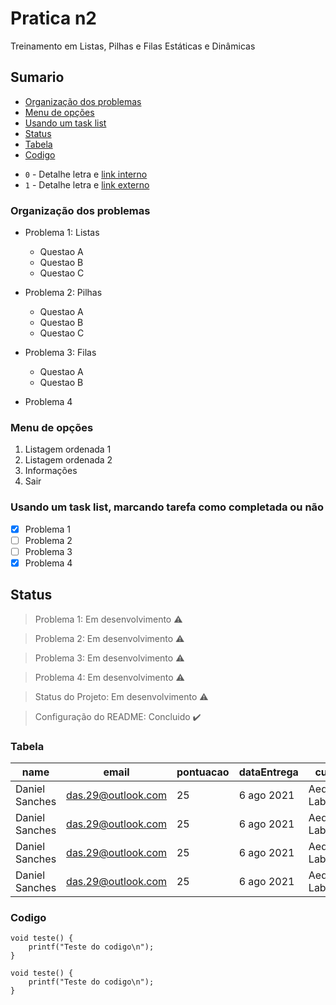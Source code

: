 # Pratica n2
<p align="justify">Treinamento em Listas, Pilhas e Filas Estáticas e Dinâmicas</p>

## Sumario
<!--ts-->
   * [Organização dos problemas](#organiza%C3%A7%C3%A3o-dos-problemas)
   * [Menu de opções](#menu-de-op%C3%A7%C3%B5es)
   * [Usando um task list](#usando-um-task-list-marcando-tarefa-como-completada-ou-n%C3%A3o)
   * [Status](#status)
   * [Tabela](#tabela)
   * [Codigo](#codigo)
<!--te-->

- `0` - Detalhe letra e [link interno](src/main.c)
- `1` - Detalhe letra e [link externo](https://github.com/danieldiv/trabalho-grafo/tree/main/src)

### Organização dos problemas
- Problema 1: Listas
	- Questao A
	- Questao B
	- Questao C

- Problema 2: Pilhas
	- Questao A
	- Questao B
	- Questao C

- Problema 3: Filas
	- Questao A
	- Questao B

- Problema 4

### Menu de opções

1. Listagem ordenada 1
2. Listagem ordenada 2
3. Informações
0. Sair


### Usando um task list, marcando tarefa como completada ou não

- [X] Problema 1
- [ ] Problema 2
- [ ] Problema 3
- [X] Problema 4

## Status

> Problema 1: Em desenvolvimento :warning:

> Problema 2: Em desenvolvimento :warning:

> Problema 3: Em desenvolvimento :warning:

> Problema 4: Em desenvolvimento :warning:

> Status do Projeto: Em desenvolvimento :warning:

> Configuração do README: Concluido :heavy_check_mark:

### Tabela
|name|email|pontuacao|dataEntrega|curso|
| -------- | -------- | -------- |-------- | -------- |
|Daniel Sanches|das.29@outlook.com|25|6 ago 2021|Aeds & LabAeds|
|Daniel Sanches|das.29@outlook.com|25|6 ago 2021|Aeds & LabAeds|
|Daniel Sanches|das.29@outlook.com|25|6 ago 2021|Aeds & LabAeds|
|Daniel Sanches|das.29@outlook.com|25|6 ago 2021|Aeds & LabAeds|

### Codigo
```
void teste() {
	printf("Teste do codigo\n");
}
```

	void teste() {
		printf("Teste do codigo\n");
	}
